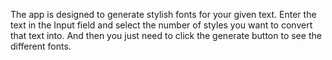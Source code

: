 The app is designed to generate stylish fonts for your given text.
Enter the text in the Input field and select the number of styles you want to convert that text into.
And then you just need to click the generate button to see the different fonts.
